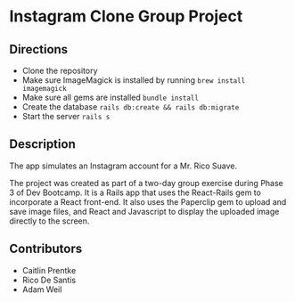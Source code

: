 # Instagram Clone Group Project

## Directions 
* Clone the repository
* Make sure ImageMagick is installed by running `brew install imagemagick`
* Make sure all gems are installed `bundle install`
* Create the database `rails db:create && rails db:migrate`
* Start the server `rails s`

## Description
The app simulates an Instagram account for a Mr. Rico Suave.

The project was created as part of a two-day group exercise during Phase 3 of Dev Bootcamp. It is a Rails app that uses the React-Rails gem to incorporate a React front-end. It also uses the Paperclip gem to upload and save image files, and React and Javascript to display the uploaded image directly to the screen.

## Contributors
* Caitlin Prentke
* Rico De Santis
* Adam Weil
